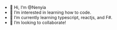 - 👋 Hi, I’m @Nenyia
- 👀 I’m interested in learning how to code. 
- 🌱 I’m currently learning typescript, reactjs, and F#.
- 💞️ I’m looking to collaborate!


<!---
Nenyia/Nenyia is a ✨ special ✨ repository because its `README.md` (this file) appears on your GitHub profile.
You can click the Preview link to take a look at your changes.
--->

